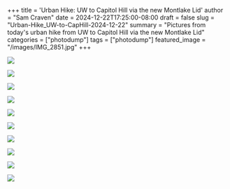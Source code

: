 +++
title = 'Urban Hike: UW to Capitol Hill via the new Montlake Lid'
author = "Sam Craven"
date = 2024-12-22T17:25:00-08:00
draft = false
slug = "Urban-Hike_UW-to-CapHill-2024-12-22"
summary = "Pictures from today's urban hike from UW to Capitol Hill via the new Montlake Lid"
categories = ["photodump"]
tags = ["photodump"]
featured_image = "/images/IMG_2851.jpg"
+++

[![](/images/IMG_2844.jpg)](/images/IMG_2844.jpg)

[![](/images/IMG_2845.jpg)](/images/IMG_2845.jpg)

[![](/images/IMG_2847.jpg)](/images/IMG_2847.jpg)

[![](/images/IMG_2849.jpg)](/images/IMG_2849.jpg)

[![](/images/IMG_2851.jpg)](/images/IMG_2851.jpg)

[![](/images/IMG_2852.jpg)](/images/IMG_2852.jpg)

[![](/images/IMG_2860.jpg)](/images/IMG_2860.jpg)

[![](/images/IMG_2861.jpg)](/images/IMG_2861.jpg)

[![](/images/IMG_2862.jpg)](/images/IMG_2862.jpg)

[![](/images/IMG_2863.jpg)](/images/IMG_2863.jpg)